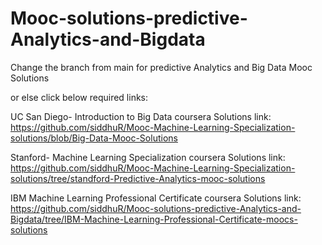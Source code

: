 # Mooc-solutions-predictive-Analytics-and-Bigdata

Change the branch from main for predictive Analytics and Big Data Mooc Solutions

or else click below required links:

UC San Diego- Introduction to Big Data coursera Solutions link:
https://github.com/siddhuR/Mooc-Machine-Learning-Specialization-solutions/blob/Big-Data-Mooc-Solutions

Stanford- Machine Learning Specialization coursera Solutions link:
https://github.com/siddhuR/Mooc-Machine-Learning-Specialization-solutions/tree/standford-Predictive-Analytics-mooc-solutions

IBM Machine Learning Professional Certificate coursera Solutions link:
https://github.com/siddhuR/Mooc-solutions-predictive-Analytics-and-Bigdata/tree/IBM-Machine-Learning-Professional-Certificate-moocs-solutions
